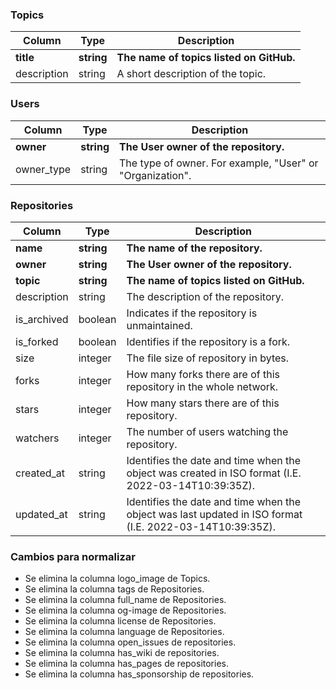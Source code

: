 ### Topics

| Column        | Type          | Description                              |
| ------------- | ------------- | ------------------------------------     |
| **title**     | **string**    | **The name of topics listed on GitHub.** |
| description   | string        | A short description of the topic.        |

### Users

| Column          | Type          | Description                                               |
| --------------- | ------------- | --------------------------------------------------------- |
| **owner**       | **string**    | **The User owner of the repository.**                     |
| owner_type      | string        | The type of owner. For example, "User" or "Organization". | 

### Repositories

| Column          | Type          | Description                                                                                                     |
| --------------- | ------------- | --------------------------------------------------------------------------------------------------------------- |
| **name**        | **string**    | **The name of the repository.**                                                                                 |
| **owner**       | **string**    | **The User owner of the repository.**                                                                           |
| **topic**       | **string**    | **The name of topics listed on GitHub.**                                                                        |
| description     |	string        | The description of the repository.                                                                              |                   
| is_archived	    | boolean	      | Indicates if the repository is unmaintained.                                                                    |
| is_forked       |	boolean	      | Identifies if the repository is a fork.                                                                         |
| size	          | integer       |	The file size of repository in bytes.                                                                           |
| forks           |	integer       |	How many forks there are of this repository in the whole network.                                               |
| stars           |	integer       |	How many stars there are of this repository.                                                                    |
| watchers        |	integer       |	The number of users watching the repository.                                                                    |
| created_at	    | string        |	Identifies the date and time when the object was created in ISO format (I.E. 2022-03-14T10:39:35Z).             |
| updated_at	    | string        |	Identifies the date and time when the object was last updated in ISO format (I.E. 2022-03-14T10:39:35Z).        |

### Cambios para normalizar

- Se elimina la columna logo_image de Topics.
- Se elimina la columna tags de Repositories.
- Se elimina la columna full_name de Repositories.
- Se elimina la columna og-image de Repositories.
- Se elimina la columna license de Repositories.
- Se elimina la columna language de Repositories.
- Se elimina la columna open_issues de repositories.
- Se elimina la columna has_wiki de repositories.
- Se elimina la columna has_pages de repositories.
- Se elimina la columna has_sponsorship de repositories.
